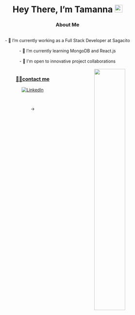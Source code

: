 <div align="center">
   <h1>Hey There, I’m Tamanna <img src="https://media.giphy.com/media/SL9D95eVTSghTBb9gc/giphy.gif" width="25px"> </h1>
   

<h3> About Me </h3>  
   <br>
- 💼 I’m currently working as a Full Stack Developer at Sagacito
   <br/>
   <br>
- 🌱 I’m currently learning MongoDB and React.js
   <br/>
   <br>
- 💼 I'm open to innovative project collaborations
   <br/>
 <br/>
 <a href="https://github.com/tamannabanta09">
  <img align="right" src="https://github-readme-stats.vercel.app/api?username=tamannabanta09&show_icons=true&title_color=ffcccc&icon_color=ffcccc&text_color=ffffff&bg_color=0d111a" width="45%" />
 
<h3>🤝🏻contact me </h3>
<p>
<a rel="noreferrer"href="https://www.linkedin.com/in/tamanna-banta10/" target="_blank" ><img alt="LinkedIn" src="https://img.shields.io/badge/linkedin%20-%230077B5.svg?&style=for-the-badge&logo=linkedin&logoColor=white"/></a>

</p>
<br>


->
